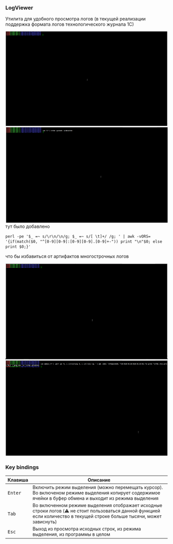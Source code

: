 ### LogViewer
Утилита для удобного просмотра логов (в текущей реализации поддержка формата логов технологического журнала 1С)

<img src="img/jhjf676u.gif" width="800">

<img src="img/ghmj7u6yh4.gif" width="800">
тут было добавлено 

```` 
perl -pe '$_ =~ s/\r\n/\n/g; $_ =~ s/[ \t]+/ /g; ' | awk -vORS= '{if(match($0, "^[0-9][0-9]:[0-9][0-9].[0-9]+-")) print "\n"$0; else print $0;}' 
```` 
что бы избавиться от артифактов многострочных логов

<img src="img/MHfBmgGGQt.gif" width="800">

<img src="img/e9u79vSNuZ.gif" width="800"> 


### Key bindings
Клавиша                                     | Описание
----------------------------------------|---------------------------------------
<kbd>Enter</kbd>                          | Включить режим выделения (можно перемещать курсор). Во включеном режиме выделения копирует содержимое ячейки в буфер обмена и выходит из режима выделения
<kbd>Tab</kbd>                    | Во включенном режиме выделения отображает исходные строки логов (:warning: не стоит пользоваться данной функцией если количество в текущей строке больше тысячи, может зависнуть)
<kbd>Esc</kbd>                       | Выход из просмотра исходных строк, из режима выделения, из программы в целом
